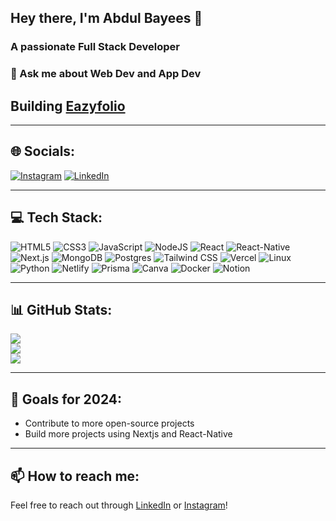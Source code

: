 ## Hey there, I'm Abdul Bayees 👋
### A passionate Full Stack Developer

### 💬 Ask me about Web Dev and App Dev
## Building [Eazyfolio](https://eazyfolio.com)

---

## 🌐 Socials:
[![Instagram](https://img.shields.io/badge/Instagram-%23E4405F.svg?logo=Instagram&logoColor=white)](https://instagram.com/abdul__bayees) 
[![LinkedIn](https://img.shields.io/badge/LinkedIn-%230077B5.svg?logo=linkedin&logoColor=white)](https://linkedin.com/in/abdulbayees)

---

## 💻 Tech Stack:
![HTML5](https://img.shields.io/badge/html5-%23E34F26.svg?style=for-the-badge&logo=html5&logoColor=white) 
![CSS3](https://img.shields.io/badge/css3-%231572B6.svg?style=for-the-badge&logo=css3&logoColor=white) 
![JavaScript](https://img.shields.io/badge/javascript-%23323330.svg?style=for-the-badge&logo=javascript&logoColor=%23F7DF1E) 
![NodeJS](https://img.shields.io/badge/node.js-6DA55F?style=for-the-badge&logo=node.js&logoColor=white) 
![React](https://img.shields.io/badge/react-%2361DAFB.svg?style=for-the-badge&logo=react&logoColor=white) 
![React-Native](https://img.shields.io/badge/react%20native-%2320232a.svg?style=for-the-badge&logo=react-native&logoColor=white) 
![Next.js](https://img.shields.io/badge/Next.js-000000.svg?style=for-the-badge&logo=next.js&logoColor=white) 
![MongoDB](https://img.shields.io/badge/mongodb-%2347A248.svg?style=for-the-badge&logo=mongodb&logoColor=white) 
![Postgres](https://img.shields.io/badge/PostgreSQL-%233C54A1.svg?style=for-the-badge&logo=postgresql&logoColor=white) 
![Tailwind CSS](https://img.shields.io/badge/Tailwind%20CSS-06B6D4?style=for-the-badge&logo=tailwind-css&logoColor=white) ![Vercel](https://img.shields.io/badge/vercel-%23000000.svg?style=for-the-badge&logo=vercel&logoColor=white) ![Linux](https://img.shields.io/badge/Linux-FCC624.svg?style=for-the-badge&logo=linux&logoColor=black) ![Python](https://img.shields.io/badge/python-3670A0?style=for-the-badge&logo=python&logoColor=ffdd54) ![Netlify](https://img.shields.io/badge/netlify-%23000000.svg?style=for-the-badge&logo=netlify&logoColor=#00C7B7) ![Prisma](https://img.shields.io/badge/Prisma-2D3748?style=for-the-badge&logo=Prisma&logoColor=white) ![Canva](https://img.shields.io/badge/Canva-%2300C4CC.svg?style=for-the-badge&logo=Canva&logoColor=white) ![Docker](https://img.shields.io/badge/docker-%230db7ed.svg?style=for-the-badge&logo=docker&logoColor=white) ![Notion](https://img.shields.io/badge/Notion-%23000000.svg?style=for-the-badge&logo=notion&logoColor=white)

---

## 📊 GitHub Stats:
![](https://github-readme-stats.vercel.app/api?username=ab7022&theme=dark&hide_border=true&include_all_commits=true&count_private=true)<br/>
![](https://github-readme-streak-stats.herokuapp.com/?user=ab7022&theme=dark&hide_border=true)<br/>
![](https://github-readme-stats.vercel.app/api/top-langs/?username=ab7022&theme=dark&hide_border=true&include_all_commits=true&count_private=true&layout=compact)





---

## 🎯 Goals for 2024:
- Contribute to more open-source projects
- Build more projects using Nextjs and React-Native

---

## 📫 How to reach me:
Feel free to reach out through [LinkedIn](https://linkedin.com/in/abdulbayees) or [Instagram](https://instagram.com/abdul__bayees)!
